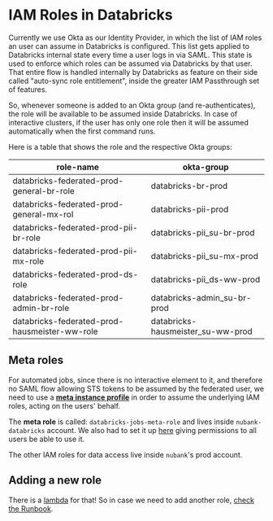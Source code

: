 # IAM Roles in Databricks

Currently we use Okta as our Identity Provider, in which the list of IAM roles an user can assume in Databricks is configured. This list gets applied to Databricks internal state every time a user logs in via SAML. This state is used to enforce which roles can be assumed via Databricks by that user. That entire flow is handled internally by Databricks as feature on their side called "auto-sync role entitlement", inside the greater IAM Passthrough set of features.

So, whenever someone is added to an Okta group (and re-authenticates), the role will be available to be assumed inside Databricks. In case of interactive clusters, if the user has only one role then it will be assumed automatically when the first command runs.

Here is a table that shows the role and the respective Okta groups:

| role-name                                     | okta-group                        |
|-----------------------------------------------|-----------------------------------|
| databricks-federated-prod-general-br-role     | databricks-br-prod                |
| databricks-federated-prod-general-mx-rol      | databricks-pii-prod               |
| databricks-federated-prod-pii-br-role         | databricks-pii_su-br-prod         |
| databricks-federated-prod-pii-mx-role         | databricks-pii_su-mx-prod         |
| databricks-federated-prod-ds-role             | databricks-pii_ds-ww-prod         |
| databricks-federated-prod-admin-br-role       | databricks-admin_su-br-prod       |
| databricks-federated-prod-hausmeister-ww-role | databricks-hausmeister_su-ww-prod |

## Meta roles

For automated jobs, since there is no interactive element to it, and therefore no SAML flow allowing STS tokens to be assumed by the federated user, we need to use a **[meta instance profile](https://docs.databricks.com/dev-tools/api/latest/instance-profiles.html#id2)** in order to assume the underlying IAM roles, acting on the users' behalf.

The **meta role** is called: `databricks-jobs-meta-role` and lives inside `nubank-databricks` account. We also had to set it up [here](https://nubank.cloud.databricks.com/#setting/accounts/instanceProfiles) giving permissions to all users be able to use it.

The other IAM roles for data access live inside `nubank`'s prod account.

## Adding a new role

There is a [lambda](https://github.com/nubank/okta-aws/tree/master/src/okta_aws/databricks) for that! So in case we need to add another role, [check the Runbook](runbook.md#how-to-add-a-new-role).
